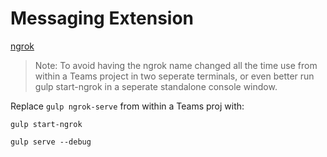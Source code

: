 # Messaging Extension

[ngrok](https://ngrok.com)

> Note: To avoid having the ngrok name changed all the time use from within a Teams project in two seperate terminals, or even better run gulp start-ngrok in a seperate standalone console window.

Replace `gulp ngrok-serve` from within a Teams proj with:

```
gulp start-ngrok
```

```
gulp serve --debug
```